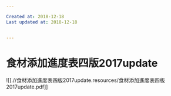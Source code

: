 ```yaml
---

Created at: 2018-12-18
Last updated at: 2018-12-18


---
```


# 食材添加進度表四版2017update


![[.//食材添加進度表四版2017update.resources/食材添加進度表四版2017update.pdf]]

